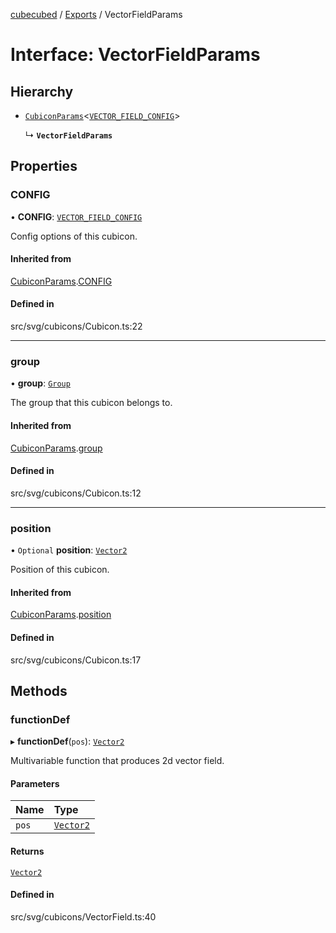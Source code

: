 [cubecubed](/reference/README.md) / [Exports](/reference/modules.md) / VectorFieldParams

# Interface: VectorFieldParams

## Hierarchy

- [`CubiconParams`](/reference/interfaces/CubiconParams.md)<[`VECTOR_FIELD_CONFIG`](/reference/interfaces/VECTOR_FIELD_CONFIG.md)\>

  ↳ **`VectorFieldParams`**

## Properties

### CONFIG

• **CONFIG**: [`VECTOR_FIELD_CONFIG`](/reference/interfaces/VECTOR_FIELD_CONFIG.md)

Config options of this cubicon.

#### Inherited from

[CubiconParams](/reference/interfaces/CubiconParams.md).[CONFIG](/reference/interfaces/CubiconParams.md#config)

#### Defined in

src/svg/cubicons/Cubicon.ts:22

___

### group

• **group**: [`Group`](/reference/classes/Group.md)

The group that this cubicon belongs to.

#### Inherited from

[CubiconParams](/reference/interfaces/CubiconParams.md).[group](/reference/interfaces/CubiconParams.md#group)

#### Defined in

src/svg/cubicons/Cubicon.ts:12

___

### position

• `Optional` **position**: [`Vector2`](/reference/classes/Vector2.md)

Position of this cubicon.

#### Inherited from

[CubiconParams](/reference/interfaces/CubiconParams.md).[position](/reference/interfaces/CubiconParams.md#position)

#### Defined in

src/svg/cubicons/Cubicon.ts:17

## Methods

### functionDef

▸ **functionDef**(`pos`): [`Vector2`](/reference/classes/Vector2.md)

Multivariable function that produces 2d vector field.

#### Parameters

| Name | Type |
| :------ | :------ |
| `pos` | [`Vector2`](/reference/classes/Vector2.md) |

#### Returns

[`Vector2`](/reference/classes/Vector2.md)

#### Defined in

src/svg/cubicons/VectorField.ts:40

